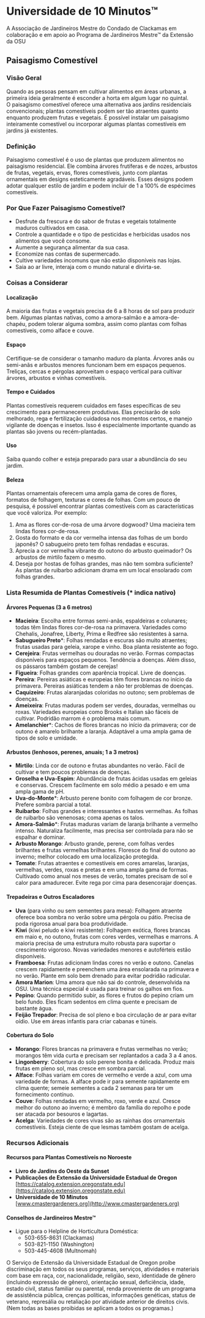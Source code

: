 # Universidade de 10 Minutos™  
A Associação de Jardineiros Mestre do Condado de Clackamas em colaboração e em apoio ao Programa de Jardineiros Mestre™ da Extensão da OSU  

## Paisagismo Comestível  

### Visão Geral  
Quando as pessoas pensam em cultivar alimentos em áreas urbanas, a primeira ideia geralmente é esconder a horta em algum lugar no quintal.  
O paisagismo comestível oferece uma alternativa aos jardins residenciais convencionais; plantas comestíveis podem ser tão atraentes quanto enquanto produzem frutas e vegetais. É possível instalar um paisagismo inteiramente comestível ou incorporar algumas plantas comestíveis em jardins já existentes.  

### Definição  
Paisagismo comestível é o uso de plantas que produzem alimentos no paisagismo residencial. Ele combina árvores frutíferas e de nozes, arbustos de frutas, vegetais, ervas, flores comestíveis, junto com plantas ornamentais em designs esteticamente agradáveis. Esses designs podem adotar qualquer estilo de jardim e podem incluir de 1 a 100% de espécimes comestíveis.  

### Por Que Fazer Paisagismo Comestível?  
- Desfrute da frescura e do sabor de frutas e vegetais totalmente maduros cultivados em casa.  
- Controle a quantidade e o tipo de pesticidas e herbicidas usados nos alimentos que você consome.  
- Aumente a segurança alimentar da sua casa.  
- Economize nas contas de supermercado.  
- Cultive variedades incomuns que não estão disponíveis nas lojas.  
- Saia ao ar livre, interaja com o mundo natural e divirta-se.  

### Coisas a Considerar  

#### Localização  
A maioria das frutas e vegetais precisa de 6 a 8 horas de sol para produzir bem. Algumas plantas nativas, como a amora-salmão e a amora-de-chapéu, podem tolerar alguma sombra, assim como plantas com folhas comestíveis, como alface e couve.  

#### Espaço  
Certifique-se de considerar o tamanho maduro da planta. Árvores anãs ou semi-anãs e arbustos menores funcionam bem em espaços pequenos. Treliças, cercas e pérgolas aproveitam o espaço vertical para cultivar árvores, arbustos e vinhas comestíveis.  

#### Tempo e Cuidados  
Plantas comestíveis requerem cuidados em fases específicas de seu crescimento para permanecerem produtivas. Elas precisarão de solo melhorado, rega e fertilização cuidadosa nos momentos certos, e manejo vigilante de doenças e insetos. Isso é especialmente importante quando as plantas são jovens ou recém-plantadas.  

#### Uso  
Saiba quando colher e esteja preparado para usar a abundância do seu jardim.  

#### Beleza  
Plantas ornamentais oferecem uma ampla gama de cores de flores, formatos de folhagem, texturas e cores de folhas. Com um pouco de pesquisa, é possível encontrar plantas comestíveis com as características que você valoriza. Por exemplo:  
1. Ama as flores cor-de-rosa de uma árvore dogwood? Uma macieira tem lindas flores cor-de-rosa.  
2. Gosta do formato e da cor vermelha intensa das folhas de um bordo japonês? O sabugueiro preto tem folhas rendadas e escuras.  
3. Aprecia a cor vermelha vibrante do outono do arbusto queimador? Os arbustos de mirtilo fazem o mesmo.  
4. Deseja por hostas de folhas grandes, mas não tem sombra suficiente? As plantas de ruibarbo adicionam drama em um local ensolarado com folhas grandes.  

### Lista Resumida de Plantas Comestíveis (* indica nativo)  

#### Árvores Pequenas (3 a 6 metros)  
- **Macieira**: Escolha entre formas semi-anãs, espaldeiras e colunares; todas têm lindas flores cor-de-rosa na primavera. Variedades como Chehalis, Jonafree, Liberty, Prima e Redfree são resistentes à sarna.  
- **Sabugueiro Preto***: Folhas rendadas e escuras são muito atraentes; frutas usadas para geleia, xarope e vinho. Boa planta resistente ao fogo.  
- **Cerejeira**: Frutas vermelhas ou douradas no verão. Formas compactas disponíveis para espaços pequenos. Tendência a doenças. Além disso, os pássaros também gostam de cerejas!  
- **Figueira**: Folhas grandes com aparência tropical. Livre de doenças.  
- **Pereira**: Pereiras asiáticas e europeias têm flores brancas no início da primavera. Pereiras asiáticas tendem a não ter problemas de doenças.  
- **Caquizeiro**: Frutas alaranjadas coloridas no outono; sem problemas de doenças.  
- **Ameixeira**: Frutas maduras podem ser verdes, douradas, vermelhas ou roxas. Variedades europeias como Brooks e Italian são fáceis de cultivar. Podridão marrom é o problema mais comum.  
- **Amelanchier***: Cachos de flores brancas no início da primavera; cor de outono é amarelo brilhante a laranja. Adaptável a uma ampla gama de tipos de solo e umidade.  

#### Arbustos (lenhosos, perenes, anuais; 1 a 3 metros)  
- **Mirtilo**: Linda cor de outono e frutas abundantes no verão. Fácil de cultivar e tem poucos problemas de doenças.  
- **Groselha e Uva-Espim**: Abundância de frutas ácidas usadas em geleias e conservas. Crescem facilmente em solo médio a pesado e em uma ampla gama de pH.  
- **Uva-do-Monte***: Arbusto perene bonito com folhagem de cor bronze. Prefere sombra parcial a total.  
- **Ruibarbo**: Folhas grandes e interessantes e hastes vermelhas. As folhas de ruibarbo são venenosas; coma apenas os talos.  
- **Amora-Salmão***: Frutas maduras variam de laranja brilhante a vermelho intenso. Naturaliza facilmente, mas precisa ser controlada para não se espalhar e dominar.  
- **Arbusto Morango**: Arbusto grande, perene, com folhas verdes brilhantes e frutas vermelhas brilhantes. Floresce do final do outono ao inverno; melhor colocado em uma localização protegida.  
- **Tomate**: Frutas atraentes e comestíveis em cores amarelas, laranjas, vermelhas, verdes, roxas e pretas e em uma ampla gama de formas. Cultivado como anual nos meses de verão, tomates precisam de sol e calor para amadurecer. Evite rega por cima para desencorajar doenças.  

#### Trepadeiras e Outros Escaladores  
- **Uva** (para vinho ou sem sementes para mesa): Folhagem atraente oferece boa sombra no verão sobre uma pérgola ou pátio. Precisa de poda rigorosa anual para boa produtividade.  
- **Kiwi** (kiwi peludo e kiwi resistente): Folhagem exótica, flores brancas em maio e, no outono, frutas com cores verdes, vermelhas e marrons. A maioria precisa de uma estrutura muito robusta para suportar o crescimento vigoroso. Novas variedades menores e autoférteis estão disponíveis.  
- **Framboesa**: Frutas adicionam lindas cores no verão e outono. Canelas crescem rapidamente e preenchem uma área ensolarada na primavera e no verão. Plante em solo bem drenado para evitar podridão radicular.  
- **Amora Marion**: Uma amora que não sai do controle, desenvolvida na OSU. Uma técnica especial é usada para treinar os galhos em fios.  
- **Pepino**: Quando permitido subir, as flores e frutos do pepino criam um belo fundo. Eles ficam sedentos em clima quente e precisam de bastante água.  
- **Feijão Trepador**: Precisa de sol pleno e boa circulação de ar para evitar oídio. Use em áreas infantis para criar cabanas e túneis.  

#### Cobertura do Solo  
- **Morango**: Flores brancas na primavera e frutas vermelhas no verão; morangos têm vida curta e precisam ser replantados a cada 3 a 4 anos.  
- **Lingonberry**: Cobertura do solo perene bonita e delicada. Produz mais frutas em pleno sol, mas cresce em sombra parcial.  
- **Alface**: Folhas variam em cores de vermelho e verde a azul, com uma variedade de formas. A alface pode ir para semente rapidamente em clima quente; semeie sementes a cada 2 semanas para ter um fornecimento contínuo.  
- **Couve**: Folhas rendadas em vermelho, roxo, verde e azul. Cresce melhor do outono ao inverno; é membro da família do repolho e pode ser atacada por besouros e lagartas.  
- **Acelga**: Variedades de cores vivas são as rainhas dos ornamentais comestíveis. Esteja ciente de que lesmas também gostam de acelga.  

### Recursos Adicionais  

#### Recursos para Plantas Comestíveis no Noroeste  
- **Livro de Jardins do Oeste da Sunset**  
- **Publicações de Extensão da Universidade Estadual de Oregon**  
  [https://catalog.extension.oregonstate.edu](https://catalog.extension.oregonstate.edu)  
- **Universidade de 10 Minutos**  
  [www.cmastergardeners.org](http://www.cmastergardeners.org)  

#### Conselhos de Jardineiros Mestre™  
- Ligue para o Helpline de Horticultura Doméstica:  
  - 503-655-8631 (Clackamas)  
  - 503-821-1150 (Washington)  
  - 503-445-4608 (Multnomah)  

O Serviço de Extensão da Universidade Estadual de Oregon proíbe discriminação em todos os seus programas, serviços, atividades e materiais com base em raça, cor, nacionalidade, religião, sexo, identidade de gênero (incluindo expressão de gênero), orientação sexual, deficiência, idade, estado civil, status familiar ou parental, renda proveniente de um programa de assistência pública, crenças políticas, informações genéticas, status de veterano, represália ou retaliação por atividade anterior de direitos civis. (Nem todas as bases proibidas se aplicam a todos os programas.)